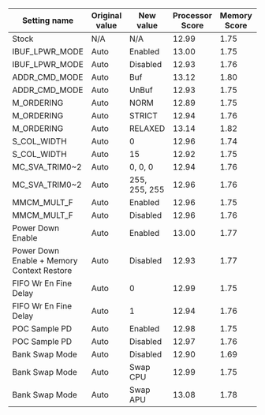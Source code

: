 | Setting name | Original value | New value | Processor Score | Memory Score | Graphics Score | 
| ------------ | -------------- | --------- | --------------- | ------------ | -------------- | 
| Stock        | N/A            | N/A       | 12.99           | 1.75         | 8.61           |
| IBUF_LPWR_MODE | Auto | Enabled | 13.00 | 1.75 | 8.57 |
| IBUF_LPWR_MODE | Auto | Disabled | 12.93 | 1.76 | 8.59 |
| ADDR_CMD_MODE | Auto | Buf | 13.12 | 1.80 | 8.53 |
| ADDR_CMD_MODE | Auto | UnBuf | 12.93 | 1.75 | 8.54 |
| M_ORDERING | Auto | NORM | 12.89 | 1.75 | 8.56 |
| M_ORDERING | Auto | STRICT | 12.94 | 1.76 | 8.55
| M_ORDERING | Auto | RELAXED | 13.14 | 1.82 | 8.58
| S_COL_WIDTH | Auto | 0 | 12.96 | 1.74 | 8.55 |
| S_COL_WIDTH | Auto | 15 | 12.92 | 1.75 | 8.55 |
| MC_SVA_TRIM0~2 | Auto | 0, 0, 0 | 12.94 | 1.76 | 8.54 |
| MC_SVA_TRIM0~2 | Auto | 255, 255, 255 | 12.96 | 1.76 | 8.55 |
| MMCM_MULT_F | Auto | Enabled | 12.96 | 1.75 | 8.54 |
| MMCM_MULT_F | Auto | Disabled | 12.96 | 1.76 | 8.55 |
| Power Down Enable | Auto | Enabled | 13.00 | 1.77 | 8.58 |
| Power Down Enable + Memory Context Restore | Auto | Disabled | 12.93 | 1.77 | 8.54 |
| FIFO Wr En Fine Delay | Auto | 0 | 12.99 | 1.75 | 8.53 |
| FIFO Wr En Fine Delay | Auto | 1 | 12.94 | 1.76 | 8.58 |
| POC Sample PD | Auto | Enabled | 12.98 | 1.75 | 8.62 |
| POC Sample PD | Auto | Disabled | 12.97 | 1.76 | 8.54 |
| Bank Swap Mode | Auto | Disabled | 12.90 | 1.69 | 8.54 |
| Bank Swap Mode | Auto | Swap CPU | 12.99 | 1.75 | 8.54 |
| Bank Swap Mode | Auto | Swap APU | 13.08 | 1.78 | 8.54 |

